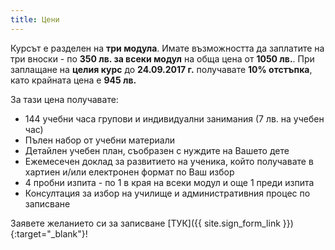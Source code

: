 ```yaml
---
title: Цени
---
```


Курсът е разделен на **три модула**. Имате възможността да заплатите на три вноски - по **350 лв. за всеки модул** на обща цена от **1050 лв.**. При заплащане на **целия курс** до **24.09.2017 г.** получавате **10% отстъпка**, като крайната цена е **945 лв.**

За тази цена получавате:
- 144 учебни часа групови и индивидуални занимания (7 лв. на учебен час)
- Пълен набор от учебни материали
- Детайлен учебен план, съобразен с нуждите на Вашето дете
- Ежемесечен доклад за развитието на ученика, който получавате в хартиен и/или електронен формат по Ваш избор
- 4 пробни изпита - по 1 в края на всеки модул и още 1 преди изпита
- Консултация за избор на училище и административния процес по записване

Заявете желанието си за записване [ТУК]({{ site.sign_form_link }}){:target="_blank"}!

